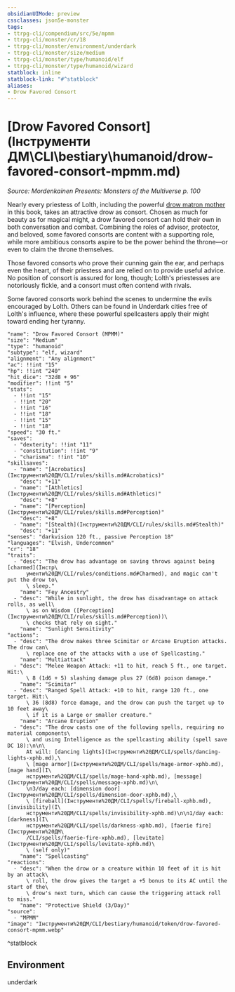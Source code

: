 ```yaml
---
obsidianUIMode: preview
cssclasses: json5e-monster
tags:
- ttrpg-cli/compendium/src/5e/mpmm
- ttrpg-cli/monster/cr/18
- ttrpg-cli/monster/environment/underdark
- ttrpg-cli/monster/size/medium
- ttrpg-cli/monster/type/humanoid/elf
- ttrpg-cli/monster/type/humanoid/wizard
statblock: inline
statblock-link: "#^statblock"
aliases:
- Drow Favored Consort
---
```

# [Drow Favored Consort](Інструменти ДМ\CLI\bestiary\humanoid/drow-favored-consort-mpmm.md)
*Source: Mordenkainen Presents: Monsters of the Multiverse p. 100*  

Nearly every priestess of Lolth, including the powerful [drow matron mother](Інструменти%20ДМ/CLI/bestiary/humanoid/drow-matron-mother-mpmm.md) in this book, takes an attractive drow as consort. Chosen as much for beauty as for magical might, a drow favored consort can hold their own in both conversation and combat. Combining the roles of advisor, protector, and beloved, some favored consorts are content with a supporting role, while more ambitious consorts aspire to be the power behind the throne—or even to claim the throne themselves.

Those favored consorts who prove their cunning gain the ear, and perhaps even the heart, of their priestess and are relied on to provide useful advice. No position of consort is assured for long, though; Lolth's priestesses are notoriously fickle, and a consort must often contend with rivals.

Some favored consorts work behind the scenes to undermine the evils encouraged by Lolth. Others can be found in Underdark cities free of Lolth's influence, where these powerful spellcasters apply their might toward ending her tyranny.

```statblock
"name": "Drow Favored Consort (MPMM)"
"size": "Medium"
"type": "humanoid"
"subtype": "elf, wizard"
"alignment": "Any alignment"
"ac": !!int "15"
"hp": !!int "240"
"hit_dice": "32d8 + 96"
"modifier": !!int "5"
"stats":
  - !!int "15"
  - !!int "20"
  - !!int "16"
  - !!int "18"
  - !!int "15"
  - !!int "18"
"speed": "30 ft."
"saves":
  - "dexterity": !!int "11"
  - "constitution": !!int "9"
  - "charisma": !!int "10"
"skillsaves":
  - "name": "[Acrobatics](Інструменти%20ДМ/CLI/rules/skills.md#Acrobatics)"
    "desc": "+11"
  - "name": "[Athletics](Інструменти%20ДМ/CLI/rules/skills.md#Athletics)"
    "desc": "+8"
  - "name": "[Perception](Інструменти%20ДМ/CLI/rules/skills.md#Perception)"
    "desc": "+8"
  - "name": "[Stealth](Інструменти%20ДМ/CLI/rules/skills.md#Stealth)"
    "desc": "+11"
"senses": "darkvision 120 ft., passive Perception 18"
"languages": "Elvish, Undercommon"
"cr": "18"
"traits":
  - "desc": "The drow has advantage on saving throws against being [charmed](Інстр\
      ументи%20ДМ/CLI/rules/conditions.md#Charmed), and magic can't put the drow to\
      \ sleep."
    "name": "Fey Ancestry"
  - "desc": "While in sunlight, the drow has disadvantage on attack rolls, as well\
      \ as on Wisdom ([Perception](Інструменти%20ДМ/CLI/rules/skills.md#Perception))\
      \ checks that rely on sight."
    "name": "Sunlight Sensitivity"
"actions":
  - "desc": "The drow makes three Scimitar or Arcane Eruption attacks. The drow can\
      \ replace one of the attacks with a use of Spellcasting."
    "name": "Multiattack"
  - "desc": "Melee Weapon Attack: +11 to hit, reach 5 ft., one target. Hit:\
      \ 8 (1d6 + 5) slashing damage plus 27 (6d8) poison damage."
    "name": "Scimitar"
  - "desc": "Ranged Spell Attack: +10 to hit, range 120 ft., one target. Hit:\
      \ 36 (8d8) force damage, and the drow can push the target up to 10 feet away\
      \ if it is a Large or smaller creature."
    "name": "Arcane Eruption"
  - "desc": "The drow casts one of the following spells, requiring no material components\
      \ and using Intelligence as the spellcasting ability (spell save DC 18):\n\n\
      At will: [dancing lights](Інструменти%20ДМ/CLI/spells/dancing-lights-xphb.md),\
      \ [mage armor](Інструменти%20ДМ/CLI/spells/mage-armor-xphb.md), [mage hand](І\
      нструменти%20ДМ/CLI/spells/mage-hand-xphb.md), [message](Інструменти%20ДМ/CLI/spells/message-xphb.md)\n\
      \n3/day each: [dimension door](Інструменти%20ДМ/CLI/spells/dimension-door-xphb.md),\
      \ [fireball](Інструменти%20ДМ/CLI/spells/fireball-xphb.md), [invisibility](І\
      нструменти%20ДМ/CLI/spells/invisibility-xphb.md)\n\n1/day each: [darkness](І\
      нструменти%20ДМ/CLI/spells/darkness-xphb.md), [faerie fire](Інструменти%20ДМ\
      /CLI/spells/faerie-fire-xphb.md), [levitate](Інструменти%20ДМ/CLI/spells/levitate-xphb.md)\
      \ (self only)"
    "name": "Spellcasting"
"reactions":
  - "desc": "When the drow or a creature within 10 feet of it is hit by an attack\
      \ roll, the drow gives the target a +5 bonus to its AC until the start of the\
      \ drow's next turn, which can cause the triggering attack roll to miss."
    "name": "Protective Shield (3/Day)"
"source":
  - "MPMM"
"image": "Інструменти%20ДМ/CLI/bestiary/humanoid/token/drow-favored-consort-mpmm.webp"
```
^statblock

## Environment

underdark